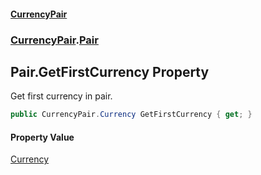 #### [CurrencyPair](./index.md 'index')
### [CurrencyPair](./CurrencyPair.md 'CurrencyPair').[Pair](./CurrencyPair-Pair.md 'CurrencyPair.Pair')
## Pair.GetFirstCurrency Property
Get first currency in pair.  
```csharp
public CurrencyPair.Currency GetFirstCurrency { get; }
```
#### Property Value
[Currency](./CurrencyPair-Currency.md 'CurrencyPair.Currency')  
